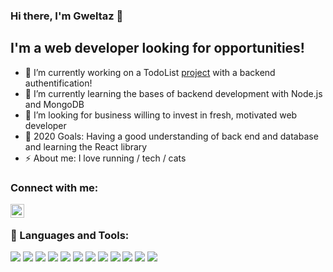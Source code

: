 ### Hi there, I'm Gweltaz 👋

## I'm a web developer looking for opportunities!
- 🔭 I’m currently working on a TodoList [project](https://github.com/M-Gweltaz/TodoList) with a backend authentification!
- 🌱 I’m currently learning the bases of backend development with Node.js and MongoDB
- :checkered_flag: I’m looking for business willing to invest in fresh, motivated web developer
- 🥅 2020 Goals: Having a good understanding of back end and database and learning the React library
- ⚡ About me: I love running / tech / cats

### Connect with me:
[<img align="left" alt="codeSTACKr | LinkedIn" width="22px" src="https://cdn.jsdelivr.net/npm/simple-icons@v3/icons/linkedin.svg" />](https://www.linkedin.com/in/gweltaz-mary/)

<br />

### :wrench: Languages and Tools:
![](https://img.shields.io/badge/Editor-VSCode-informational?style=flat&logo=visual-studio-code&logoColor=white&color=adab17)
![](https://img.shields.io/badge/Code-HTML5-informational?style=flat&logo=html5&logoColor=white&color=26ad17)
![](https://img.shields.io/badge/Code-CSS3-informational?style=flat&logo=css3&logoColor=white&color=26ad17)
![](https://img.shields.io/badge/Code-Materialize-informational?style=flat&logo=css3&logoColor=white&color=26ad17)
![](https://img.shields.io/badge/Code-Sass-informational?style=flat&logo=sass&logoColor=white&color=26ad17)
![](https://img.shields.io/badge/Code-JavaScript-informational?style=flat&logo=javascript&logoColor=white&color=26ad17)
![](https://img.shields.io/badge/Code-Node.js-informational?style=flat&logo=node.js&logoColor=white&color=26ad17)
![](https://img.shields.io/badge/Code-Express.js-informational?style=flat&logo=node.js&logoColor=white&color=26ad17)
![](https://img.shields.io/badge/Shell-GitBash-informational?style=flat&logo=gnu-bash&logoColor=white&color=17ad79)
![](https://img.shields.io/badge/Tools-MongoDB-informational?style=flat&logo=mongodb&logoColor=white&color=17adab)
![](https://img.shields.io/badge/Tools-Postman-informational?style=flat&logo=postman&logoColor=white&color=17adab)
![](https://img.shields.io/badge/Tools-Figma-informational?style=flat&logo=figma&logoColor=white&color=17adab)
